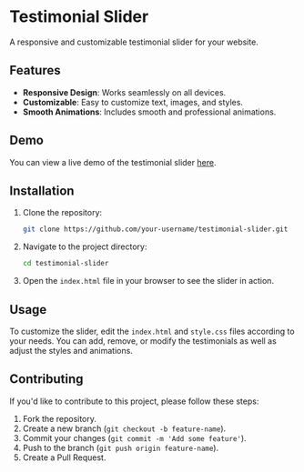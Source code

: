 # Testimonial Slider

A responsive and customizable testimonial slider for your website.

## Features

- **Responsive Design**: Works seamlessly on all devices.
- **Customizable**: Easy to customize text, images, and styles.
- **Smooth Animations**: Includes smooth and professional animations.

## Demo

You can view a live demo of the testimonial slider [here](#).

## Installation

1. Clone the repository:

    ```bash
    git clone https://github.com/your-username/testimonial-slider.git
    ```

2. Navigate to the project directory:

    ```bash
    cd testimonial-slider
    ```

3. Open the `index.html` file in your browser to see the slider in action.

## Usage

To customize the slider, edit the `index.html` and `style.css` files according to your needs. You can add, remove, or modify the testimonials as well as adjust the styles and animations.

## Contributing

If you'd like to contribute to this project, please follow these steps:

1. Fork the repository.
2. Create a new branch (`git checkout -b feature-name`).
3. Commit your changes (`git commit -m 'Add some feature'`).
4. Push to the branch (`git push origin feature-name`).
5. Create a Pull Request.

